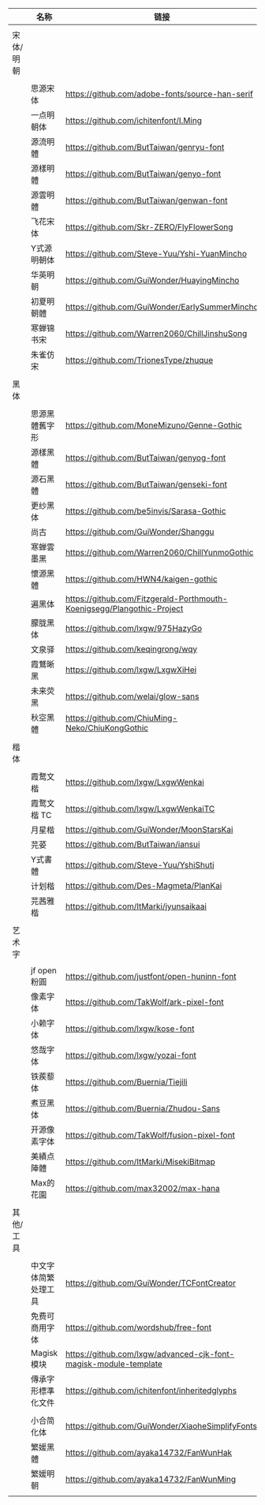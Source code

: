 
|      | 名称 | 链接 |
| ---- | ---- | ---- |
|      |      |      |
| 宋体/明朝 |      |      |
|      |      |      |
|      |  思源宋体    |  https://github.com/adobe-fonts/source-han-serif    |
|      |  一点明朝体     |   https://github.com/ichitenfont/I.Ming   |
|      |   源流明體   |   https://github.com/ButTaiwan/genryu-font   |
|      |   源樣明體   |  https://github.com/ButTaiwan/genyo-font    |
|      |   源雲明體   |  https://github.com/ButTaiwan/genwan-font    |
|      |  飞花宋体    |   https://github.com/Skr-ZERO/FlyFlowerSong    |
|      |  Y式源明朝体     | https://github.com/Steve-Yuu/Yshi-YuanMincho     |
|      | 华英明朝     |  https://github.com/GuiWonder/HuayingMincho    |
|      |  初夏明朝體    |   https://github.com/GuiWonder/EarlySummerMincho   |
|      | 寒蝉锦书宋     |  https://github.com/Warren2060/ChillJinshuSong    |
|      |  朱雀仿宋    |   https://github.com/TrionesType/zhuque   |
|      |      |      |
|  黑体    |      |      |
|      |      |      |
|      |  思源黑體舊字形    |   https://github.com/MoneMizuno/Genne-Gothic   |
|      |  源樣黑體    |   https://github.com/ButTaiwan/genyog-font   |
|      |   源石黑體   |   https://github.com/ButTaiwan/genseki-font   |
|      |  更纱黑体    |   https://github.com/be5invis/Sarasa-Gothic   |
|      |  尚古    |   https://github.com/GuiWonder/Shanggu   |
|      |  寒蝉雲墨黑    |  https://github.com/Warren2060/ChillYunmoGothic    |
|      |  懷源黑體    |  https://github.com/HWN4/kaigen-gothic    |
|      |  遍黑体    |  https://github.com/Fitzgerald-Porthmouth-Koenigsegg/Plangothic-Project    |
|      | 朦胧黑体     |  https://github.com/lxgw/975HazyGo    |
|      | 文泉驿     |   https://github.com/keqingrong/wqy    |
|      |  霞鶩晰黑    |   https://github.com/lxgw/LxgwXiHei    |
|      |  未来荧黑     | https://github.com/welai/glow-sans     |
|      |  秋空󠄁黑體    |   https://github.com/ChiuMing-Neko/ChiuKongGothic   |
|      |      |      |
|  楷体    |      |      |
|      |      |      |
|      |   霞鹜文楷   |  https://github.com/lxgw/LxgwWenkai    |
|      |   霞鹜文楷 TC |  https://github.com/lxgw/LxgwWenkaiTC    |
|      |  月星楷     |   https://github.com/GuiWonder/MoonStarsKai   |
|      |   芫荽    | https://github.com/ButTaiwan/iansui     |
|      |   Y式書體    |  https://github.com/Steve-Yuu/YshiShuti   |
|      |  计划楷    |  https://github.com/Des-Magmeta/PlanKai    |
|      |  芫茜雅楷    |   https://github.com/ItMarki/jyunsaikaai   |
|      |      |      |
| 艺术字     |      |      |
|      |      |      |
|      |   jf open 粉圓    |  https://github.com/justfont/open-huninn-font  |
|      |  像素字体     |   https://github.com/TakWolf/ark-pixel-font   |
|      |  小赖字体    |   https://github.com/lxgw/kose-font    |
|      |  悠哉字体    |   https://github.com/lxgw/yozai-font    |
|      |  铁蒺藜体 | https://github.com/Buernia/Tiejili  |
|      |   煮豆黑体 | https://github.com/Buernia/Zhudou-Sans    |
|      |   开源像素字体 | https://github.com/TakWolf/fusion-pixel-font   |
|      |   美績点陣體 | https://github.com/ItMarki/MisekiBitmap  |
|      | Max的花園 | https://github.com/max32002/max-hana   |
|      |      |      |
|   其他/工具   |      |      |
|      |      |      |
|      |    中文字体简繁处理工具 | https://github.com/GuiWonder/TCFontCreator   |
|      |  免费可商用字体| https://github.com/wordshub/free-font     |
|      |   Magisk 模块 | https://github.com/lxgw/advanced-cjk-font-magisk-module-template   |
|      |    傳承字形標準化文件 | https://github.com/ichitenfont/inheritedglyphs    |
|      |      |      |
|      | 小合简化体 | https://github.com/GuiWonder/XiaoheSimplifyFonts   |
|      |     繁媛黑體 | https://github.com/ayaka14732/FanWunHak    |
|      |   繁媛明朝 | https://github.com/ayaka14732/FanWunMing   |
|      |      |      |
